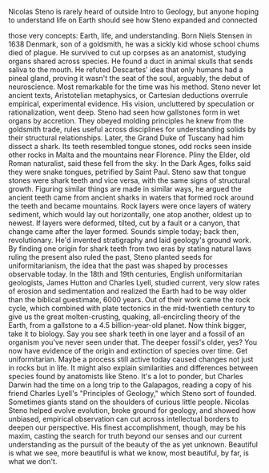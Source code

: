 
Nicolas Steno is rarely heard of
outside Intro to Geology,
but anyone hoping to understand life on Earth
should see how Steno expanded and connected

those very concepts:
Earth, life, and understanding.
Born Niels Stensen in 1638 Denmark,
son of a goldsmith,
he was a sickly kid
whose school chums died of plague.
He survived to cut up corpses
as an anatomist,
studying organs shared across species.
He found a duct in animal skulls
that sends saliva to the mouth.
He refuted Descartes&#39; idea
that only humans had a pineal gland,
proving it wasn&#39;t the seat of the soul,
arguably, the debut of neuroscience.
Most remarkable for the time was his method.
Steno never let ancient texts,
Aristotelian metaphysics,
or Cartesian deductions
overrule empirical, experimental evidence.
His vision, uncluttered by speculation or rationalization,
went deep.
Steno had seen how gallstones
form in wet organs by accretion.
They obeyed molding principles
he knew from the goldsmith trade,
rules useful across disciplines
for understanding solids
by their structural relationships.
Later, the Grand Duke of Tuscany
had him dissect a shark.
Its teeth resembled tongue stones,
odd rocks seen inside other rocks
in Malta and the mountains near Florence.
Pliny the Elder, old Roman naturalist,
said these fell from the sky.
In the Dark Ages,
folks said they were snake tongues,
petrified by Saint Paul.
Steno saw that tongue stones were shark teeth
and vice versa,
with the same signs of structural growth.
Figuring similar things are made in similar ways,
he argued the ancient teeth
came from ancient sharks
in waters that formed rock around the teeth
and became mountains.
Rock layers were once layers of watery sediment,
which would lay out horizontally,
one atop another,
oldest up to newest.
If layers were deformed,
tilted,
cut by a fault or a canyon,
that change came after the layer formed.
Sounds simple today;
back then, revolutionary.
He&#39;d invented stratigraphy
and laid geology&#39;s ground work.
By finding one origin for shark teeth from two eras
by stating natural laws ruling the present
also ruled the past,
Steno planted seeds for uniformitarianism,
the idea that the past was shaped by processes
observable today.
In the 18th and 19th centuries,
English uniformitarian geologists,
James Hutton and Charles Lyell,
studied current, very slow rates
of erosion and sedimentation
and realized the Earth had to be way older
than the biblical guestimate, 6000 years.
Out of their work came the rock cycle,
which combined with plate tectonics
in the mid-twentieth century
to give us the great molten-crusting, quaking,
all-encircling theory of the Earth,
from a gallstone to a 4.5 billion-year-old planet.
Now think bigger,
take it to biology.
Say you see shark teeth in one layer
and a fossil of an organism
you&#39;ve never seen under that.
The deeper fossil&#39;s older, yes?
You now have evidence
of the origin and extinction of species over time.
Get uniformitarian.
Maybe a process still active today
caused changes not just in rocks but in life.
It might also explain similarities and differences
between species
found by anatomists like Steno.
It&#39;s a lot to ponder,
but Charles Darwin had the time
on a long trip to the Galapagos,
reading a copy of his friend Charles Lyell&#39;s
&quot;Principles of Geology,&quot;
which Steno sort of founded.
Sometimes giants stand on the shoulders
of curious little people.
Nicolas Steno helped evolve evolution,
broke ground for geology,
and showed how unbiased, empirical observation
can cut across intellectual borders
to deepen our perspective.
His finest accomplishment, though,
may be his maxim,
casting the search for truth
beyond our senses and our current understanding
as the pursuit of the beauty
of the as yet unknown.
Beautiful is what we see,
more beautiful is what we know,
most beautiful, by far, is what we don&#39;t.
